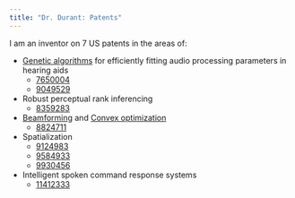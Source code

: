 ```yaml
---
title: "Dr. Durant: Patents"
---
```


I am an inventor on 7 US patents in the areas of:
* [Genetic algorithms](https://en.wikipedia.org/wiki/Genetic_algorithm) for efficiently fitting audio processing parameters in hearing aids
  * [7650004](http://patft.uspto.gov/netacgi/nph-Parser?Sect1=PTO2&p=1&u=/netahtml/PTO/search-bool.html&r=1&f=G&l=50&co1=AND&d=PTXT&s1=7650004.PN.)
  * [9049529](http://patft.uspto.gov/netacgi/nph-Parser?Sect1=PTO2&p=1&u=/netahtml/PTO/search-bool.html&r=1&f=G&l=50&co1=AND&d=PTXT&s1=9049529.PN.)
* Robust perceptual rank inferencing
  * [8359283](http://patft.uspto.gov/netacgi/nph-Parser?Sect1=PTO1&Sect2=HITOFF&d=PALL&p=1&u=/netahtml/PTO/srchnum.htm&r=1&f=G&l=50&s1=8359283.PN.)
* [Beamforming](https://en.wikipedia.org/wiki/Beamforming) and [Convex optimization](https://en.wikipedia.org/wiki/Convex_optimization)
  * [8824711](http://patft.uspto.gov/netacgi/nph-Parser?Sect1=PTO1&Sect2=HITOFF&d=PALL&p=1&u=/netahtml/PTO/srchnum.htm&r=1&f=G&l=50&s1=8824711.PN.)
* Spatialization
  * [9124983](http://patft.uspto.gov/netacgi/nph-Parser?Sect1=PTO2&p=1&u=/netahtml/PTO/search-bool.html&r=1&f=G&l=50&co1=AND&d=PTXT&s1=9124983.PN.)
  * [9584933](http://patft.uspto.gov/netacgi/nph-Parser?Sect1=PTO2&p=1&u=/netahtml/PTO/search-bool.html&r=1&f=G&l=50&co1=AND&d=PTXT&s1=9584933.PN.)
  * [9930456](http://patft.uspto.gov/netacgi/nph-Parser?Sect1=PTO1&Sect2=HITOFF&d=PALL&p=1&u=/netahtml/PTO/srchnum.htm&r=1&f=G&l=50&s1=9930456.PN.)
* Intelligent spoken command response systems
  * [11412333](https://patents.google.com/patent/US11412333B2)